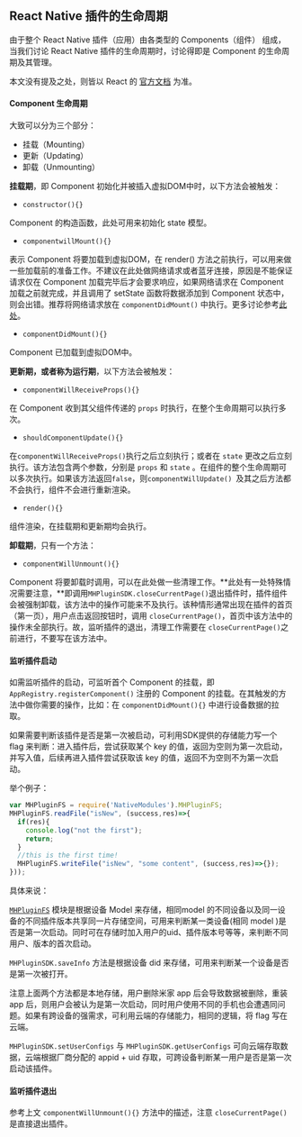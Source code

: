 ## React Native 插件的生命周期


由于整个 React Native 插件（应用）由各类型的 Components（组件） 组成，当我们讨论 React Native 插件的生命周期时，讨论得即是 Component 的生命周期及其管理。

本文没有提及之处，则皆以 React 的 [官方文档](https://facebook.github.io/react/docs/react-component.html) 为准。

#### Component 生命周期

大致可以分为三个部分：

- 挂载（Mounting）
- 更新（Updating）
- 卸载（Unmounting）

**挂载期**，即 Component 初始化并被插入虚拟DOM中时，以下方法会被触发：

- `constructor(){}`

Component 的构造函数，此处可用来初始化 state 模型。

- `componentwillMount(){}`

表示 Component 将要加载到虚拟DOM，在  render() 方法之前执行，可以用来做一些加载前的准备工作。不建议在此处做网络请求或者蓝牙连接，原因是不能保证请求仅在 Component 加载完毕后才会要求响应，如果网络请求在 Component 加载之前就完成，并且调用了 setState 函数将数据添加到 Component 状态中，则会出错。推荐将网络请求放在 `componentDidMount()` 中执行。更多讨论参考[此处](https://stackoverflow.com/questions/41612200/in-react-js-should-i-make-my-initial-network-request-in-componentwillmount-or-co)。

- `componentDidMount(){}`

Component 已加载到虚拟DOM中。

**更新期，或者称为运行期**，以下方法会被触发：

- `componentWillReceiveProps(){}`

在 Component 收到其父组件传递的 `props` 时执行，在整个生命周期可以执行多次。

- `shouldComponentUpdate(){}`

在`componentWillReceiveProps()`执行之后立刻执行；或者在 `state` 更改之后立刻执行。该方法包含两个参数，分别是 `props` 和 `state` 。在组件的整个生命周期可以多次执行。如果该方法返回`false`，则`componentWillUpdate() `及其之后方法都不会执行，组件不会进行重新渲染。

- `render(){}`

组件渲染，在挂载期和更新期均会执行。

**卸载期**，只有一个方法：

- `componentWillUnmount(){}`

Component 将要卸载时调用，可以在此处做一些清理工作。**此处有一处特殊情况需要注意，**即调用`MHPluginSDK.closeCurrentPage()`退出插件时，插件组件会被强制卸载，该方法中的操作可能来不及执行。该种情形通常出现在插件的首页（第一页），用户点击返回按钮时，调用 `closeCurrentPage()`，首页中该方法中的操作未全部执行。故，监听插件的退出，清理工作需要在  `closeCurrentPage()`之前进行，不要写在该方法中。

#### 监听插件启动

如需监听插件的启动，可监听首个 Component 的挂载，即 `AppRegistry.registerComponent()` 注册的  Component 的挂载。在其触发的方法中做你需要的操作，比如：在 `componentDidMount(){}` 中进行设备数据的拉取。

如果需要判断该插件是否是第一次被启动，可利用SDK提供的存储能力写一个 flag 来判断：进入插件后，尝试获取某个 key 的值，返回为空则为第一次启动，并写入值，后续再进入插件尝试获取该 key 的值，返回不为空则不为第一次启动。

举个例子：

```javascript
var MHPluginFS = require('NativeModules').MHPluginFS;
MHPluginFS.readFile("isNew", (success,res)=>{
  if(res){
    console.log("not the first");
    return;
  }
  //this is the first time!
  MHPluginFS.writeFile("isNew", "some content", (success,res)=>{});
}));
```

具体来说：

[`MHPluginFS`](https://github.com/MiEcosystem/ios-rn-sdk/blob/master/MHPluginFS.md) 模块是根据设备 Model 来存储，相同model 的不同设备以及同一设备的不同插件版本共享同一片存储空间，可用来判断某一类设备(相同 model )是否是第一次启动。同时可在存储时加入用户的uid、插件版本号等等，来判断不同用户、版本的首次启动。

`MHPluginSDK.saveInfo` 方法是根据设备 did 来存储，可用来判断某一个设备是否是第一次被打开。

注意上面两个方法都是本地存储，用户删除米家 app 后会导致数据被删除，重装 app 后，则用户会被认为是第一次启动，同时用户使用不同的手机也会遭遇同问题。如果有跨设备的强需求，可利用云端的存储能力，相同的逻辑，将 flag 写在云端。

`MHPluginSDK.setUserConfigs` 与 `MHPluginSDK.getUserConfigs` 可向云端存取数据，云端根据厂商分配的 appid + uid 存取，可跨设备判断某一用户是否是第一次启动该插件。

#### 监听插件退出

参考上文 `componentWillUnmount(){}` 方法中的描述，注意  `closeCurrentPage()` 是直接退出插件。